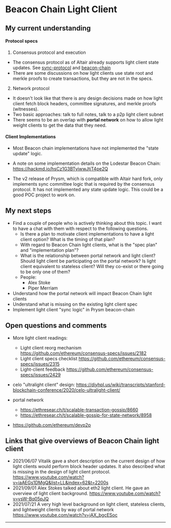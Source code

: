 # Beacon Chain Light Client

## My current understanding

#### Protocol specs

1. Consensus protocol and execution

- The consensus protocol as of Altair already supports light client state updates. See [sync-protocol](https://github.com/ethereum/consensus-specs/blob/dev/specs/altair/sync-protocol.md) and [beacon-chain](https://github.com/ethereum/consensus-specs/blob/dev/specs/altair/beacon-chain.md)
- There are some discussions on how light clients use state root and merkle proofs to create transactions, but they are not in the specs.

2. Network protocol

- It doesn't look like that there is any design decisions made on how light client fetch block headers, committee signatures, and merkle proofs (witnesses).
- Two basic approaches: talk to full notes, talk to a p2p light client subnet
- There seems to be an overlap with **portal network** on how to allow light weight clients to get the data that they need.

#### Client Implementations

- Most Beacon chain implementations have not implemented the "state update" logic.

- A note on some implementation details on the Lodestar Beacon Chain: https://hackmd.io/hsCz1G3BTyiwwJtjT4pe2Q

- The v2 release of Prysm, which is compatible with Altair hard fork, only implements sync committee logic that is required by the consensus protocol. It has not implemented any state update logic. This could be a good POC project to work on.

## My next steps

- Find a couple of people who is actively thinking about this topic. I want to have a chat with them with respect to the following questions.
  - Is there a plan to motivate client implementations to have a light client option? What is the timing of that plan?
  - With regard to Beacon Chain light clients, what is the "spec plan" and "implementation plan"?
  - What is the relationship between portal network and light client? Should light client be participating on the portal network? Is light client equivalent to stateless client? Will they co-exist or there going to be only one of them?
  - People:
    - Alex Stoke
    - Piper Merriam
- Understand how the portal network will impact Beacon Chain light clients
- Understand what is missing on the existing light client spec
- Implement light client "sync logic" in Prysm beacon-chain

## Open questions and comments

- More light client readings:

  - Light client reorg mechanism https://github.com/ethereum/consensus-specs/issues/2182
  - Light client specs checklist https://github.com/ethereum/consensus-specs/issues/2315
  - Light-client feedback https://github.com/ethereum/consensus-specs/issues/2429

- celo "ultralight client" design: https://diyhpl.us/wiki/transcripts/stanford-blockchain-conference/2020/celo-ultralight-client/

- portal network

  - https://ethresear.ch/t/scalable-transaction-gossip/8660
  - https://ethresear.ch/t/scalable-gossip-for-state-network/8958

- https://github.com/ethereum/devp2p

## Links that give overviews of Beacon Chain light client

- 2021/06/07 Vitalik gave a short description on the current design of how light clients would perform block header updates. It also described what is missing in the design of light client protocol. https://www.youtube.com/watch?v=iaAEGs1DMgQ&list=LL&index=62&t=2200s
- 2021/09/01 Alex Stokes talked about eth2 light client. He gave an overview of light client background. https://www.youtube.com/watch?v=ysW-Bq05pJQ
- 2021/07/21 A very high level background on light client, stateless clients, and lightweight clients by way of portal network https://www.youtube.com/watch?v=jAX_bgcESoc


------------
## 